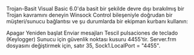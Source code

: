 Trojan-Basit
Visual Basic 6.0'da basit bir şekilde devre dışı bırakılmış bir Trojan kavramını deneyin
Winsock Control bileşeniyle doğrudan bir müşteri/sunucu bağlantısı ve şu durumlarda bir ekipman kurbanı kullanın:

Apagar
Yeniden başlat
Enviar mesajları
Tescil pulsaciones de teclado (Keylogger)
Sunucu için güvenlik noktası kusuru 4455'tir.
Server.frm dosyasını değiştirmek için, satır 35, Sock1.LocalPort = "4455".
